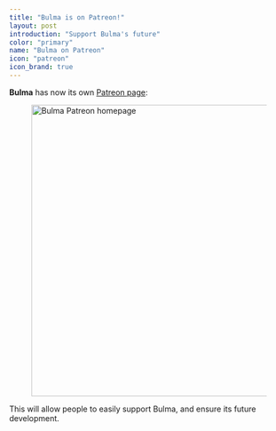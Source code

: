 ```yaml
---
title: "Bulma is on Patreon!"
layout: post
introduction: "Support Bulma's future"
color: "primary"
name: "Bulma on Patreon"
icon: "patreon"
icon_brand: true
---
```


**Bulma** has now its own [Patreon page](https://www.patreon.com/jgthms):

<figure>
  <a href="https://www.patreon.com/jgthms" target="_blank">
    <img src="/images/blog/patreon-homepage.png" alt="Bulma Patreon homepage" width="840" height="525">
  </a>
</figure>

This will allow people to easily support Bulma, and ensure its future development.
